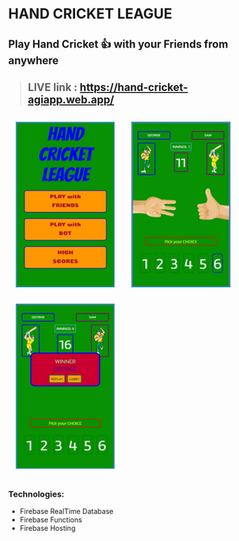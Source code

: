 # HAND CRICKET LEAGUE
## Play Hand Cricket 👍 with your Friends from anywhere
>## LIVE link : https://hand-cricket-agiapp.web.app/

<p>
<img src="https://github.com/agilan2001/hand-cricket-league/blob/master/screen1.jpg?raw=true" width=200 style="margin:15px">
<img src="https://github.com/agilan2001/hand-cricket-league/blob/master/screen2.jpg?raw=true" width=200 style="margin:15px">
<img src="https://github.com/agilan2001/hand-cricket-league/blob/master/screen3.jpg?raw=true" width=200 style="margin:15px">
</p>

### Technologies:
* Firebase RealTime Database
* Firebase Functions
* Firebase Hosting